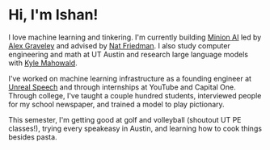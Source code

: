 # Hi, I'm Ishan! 
I love machine learning and tinkering. I'm currently building [Minion AI](https://minion.ai/) led by [Alex Graveley](https://alexgraveley.com/) and advised by [Nat Friedman](https://nat.org/). I also study computer engineering and math at UT Austin and research large language models with [Kyle Mahowald](https://mahowak.github.io/).

I've worked on machine learning infrastructure as a founding engineer at [Unreal Speech](https://unrealspeech.com/) and through internships at YouTube and Capital One. Through college, I've taught a couple hundred students, interviewed people for my school newspaper, and trained a model to play pictionary.

This semester, I'm getting good at golf and volleyball (shoutout UT PE classes!), trying every speakeasy in Austin, and learning how to cook things besides pasta.
